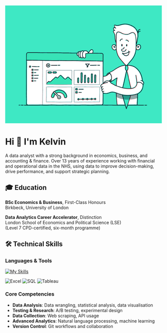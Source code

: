 ![Header](./75ez.gif)
# Hi 👋 I'm Kelvin
A data analyst with a strong background in economics, business, and accounting & finance. Over 13 years of experience working with financial and operational data in the NHS, using data to improve decision-making, drive performance, and support strategic planning.

## 🎓 Education
**BSc Economics & Business**, First-Class Honours  
Birkbeck, University of London

**Data Analytics Career Accelerator**, Distinction  
London School of Economics and Political Science (LSE)  
(Level 7 CPD-certified, six-month programme)

## 🛠️ Technical Skills

### Languages & Tools
[![My Skills](https://skillicons.dev/icons?i=python,r,git)](https://skillicons.dev)

![Excel](https://img.shields.io/badge/Microsoft_Excel-217346?style=for-the-badge&logo=microsoft-excel&logoColor=white)
![SQL](https://img.shields.io/badge/SQL-4479A1?style=for-the-badge&logo=postgresql&logoColor=white)
![Tableau](https://img.shields.io/badge/Tableau-E97627?style=for-the-badge&logo=Tableau&logoColor=white)

### Core Competencies
- **Data Analysis**: Data wrangling, statistical analysis, data visualisation
- **Testing & Research**: A/B testing, experimental design
- **Data Collection**: Web scraping, API usage
- **Advanced Analytics**: Natural language processing, machine learning
- **Version Control**: Git workflows and collaboration

